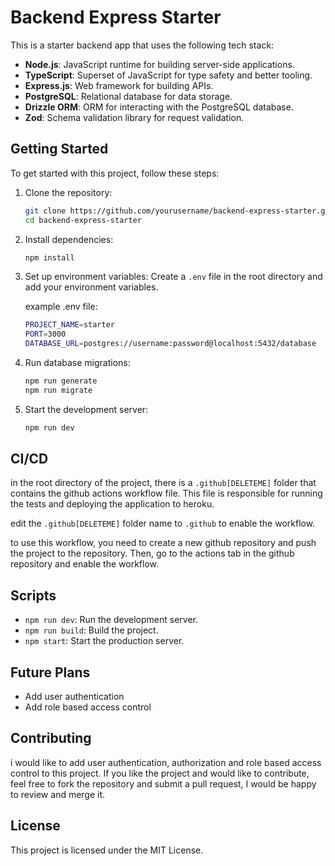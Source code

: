 # Backend Express Starter

This is a starter backend app that uses the following tech stack:

- **Node.js**: JavaScript runtime for building server-side applications.
- **TypeScript**: Superset of JavaScript for type safety and better tooling.
- **Express.js**: Web framework for building APIs.
- **PostgreSQL**: Relational database for data storage.
- **Drizzle ORM**: ORM for interacting with the PostgreSQL database.
- **Zod**: Schema validation library for request validation.

## Getting Started

To get started with this project, follow these steps:

1. Clone the repository:
    ```sh
    git clone https://github.com/yourusername/backend-express-starter.git
    cd backend-express-starter
    ```

2. Install dependencies:
    ```sh
    npm install
    ```

3. Set up environment variables:
    Create a `.env` file in the root directory and add your environment variables.

    example .env file:
    ```sh
    PROJECT_NAME=starter
    PORT=3000
    DATABASE_URL=postgres://username:password@localhost:5432/database
    ```


<!-- add .env example and run database migrations -->
4. Run database migrations:
    ```sh
    npm run generate
    npm run migrate
    ```
5. Start the development server:
    ```sh
    npm run dev
    ```

## CI/CD
in the root directory of the project, there is a `.github[DELETEME]` folder that contains the github actions workflow file. This file is responsible for running the tests and deploying the application to heroku.

edit the `.github[DELETEME]` folder name to `.github` to enable the workflow. 

to use this workflow, you need to create a new github repository and push the project to the repository. Then, go to the actions tab in the github repository and enable the workflow.




## Scripts

- `npm run dev`: Run the development server.
- `npm run build`: Build the project.
- `npm start`: Start the production server.

## Future Plans
- Add user authentication
- Add role based access control

## Contributing
i would like to add user authentication, authorization and role based access control to this project. If you like the project and would like to contribute, feel free to fork the repository and submit a pull request, I would be happy to review and merge it.

## License

This project is licensed under the MIT License.